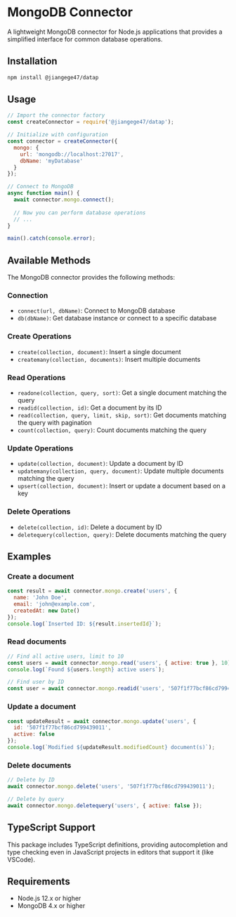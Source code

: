 # MongoDB Connector

A lightweight MongoDB connector for Node.js applications that provides a simplified interface for common database operations.

## Installation

```bash
npm install @jiangege47/datap
```

## Usage

```javascript
// Import the connector factory
const createConnector = require('@jiangege47/datap');

// Initialize with configuration
const connector = createConnector({
  mongo: {
    url: 'mongodb://localhost:27017',
    dbName: 'myDatabase'
  }
});

// Connect to MongoDB
async function main() {
  await connector.mongo.connect();
  
  // Now you can perform database operations
  // ...
}

main().catch(console.error);
```

## Available Methods

The MongoDB connector provides the following methods:

### Connection

- `connect(url, dbName)`: Connect to MongoDB database
- `db(dbName)`: Get database instance or connect to a specific database

### Create Operations

- `create(collection, document)`: Insert a single document
- `createmany(collection, documents)`: Insert multiple documents

### Read Operations

- `readone(collection, query, sort)`: Get a single document matching the query
- `readid(collection, id)`: Get a document by its ID
- `read(collection, query, limit, skip, sort)`: Get documents matching the query with pagination
- `count(collection, query)`: Count documents matching the query

### Update Operations

- `update(collection, document)`: Update a document by ID
- `updatemany(collection, query, document)`: Update multiple documents matching the query
- `upsert(collection, document)`: Insert or update a document based on a key

### Delete Operations

- `delete(collection, id)`: Delete a document by ID
- `deletequery(collection, query)`: Delete documents matching the query

## Examples

### Create a document

```javascript
const result = await connector.mongo.create('users', {
  name: 'John Doe',
  email: 'john@example.com',
  createdAt: new Date()
});
console.log(`Inserted ID: ${result.insertedId}`);
```

### Read documents

```javascript
// Find all active users, limit to 10
const users = await connector.mongo.read('users', { active: true }, 10);
console.log(`Found ${users.length} active users`);

// Find user by ID
const user = await connector.mongo.readid('users', '507f1f77bcf86cd799439011');
```

### Update a document

```javascript
const updateResult = await connector.mongo.update('users', {
  id: '507f1f77bcf86cd799439011',
  active: false
});
console.log(`Modified ${updateResult.modifiedCount} document(s)`);
```

### Delete documents

```javascript
// Delete by ID
await connector.mongo.delete('users', '507f1f77bcf86cd799439011');

// Delete by query
await connector.mongo.deletequery('users', { active: false });
```

## TypeScript Support

This package includes TypeScript definitions, providing autocompletion and type checking even in JavaScript projects in editors that support it (like VSCode).

## Requirements

- Node.js 12.x or higher
- MongoDB 4.x or higher 